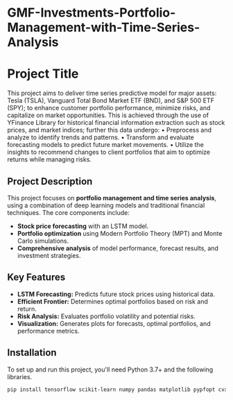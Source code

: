 # GMF-Investments-Portfolio-Management-with-Time-Series-Analysis

# Project Title

This project aims to deliver time series predictive model for major assets: Tesla (TSLA), Vanguard
Total Bond Market ETF (BND), and S&P 500 ETF (SPY); to enhance customer portfolio
performance, minimize risks, and capitalize on market opportunities. This is achieved through the
use of YFinance Library for historical financial information extraction such as stock prices, and
market indices; further this data undergo:
• Preprocess and analyze to identify trends and patterns.
• Transform and evaluate forecasting models to predict future market movements.
• Utilize the insights to recommend changes to client portfolios that aim to optimize returns
while managing risks.

## Project Description

This project focuses on **portfolio management and time series analysis**, using a combination of deep learning models and traditional financial techniques. The core components include:

  - **Stock price forecasting** with an LSTM model.
  - **Portfolio optimization** using Modern Portfolio Theory (MPT) and Monte Carlo simulations.
  - **Comprehensive analysis** of model performance, forecast results, and investment strategies.

## Key Features

  - **LSTM Forecasting:** Predicts future stock prices using historical data.
  - **Efficient Frontier:** Determines optimal portfolios based on risk and return.
  - **Risk Analysis:** Evaluates portfolio volatility and potential risks.
  - **Visualization:** Generates plots for forecasts, optimal portfolios, and performance metrics.

## Installation

To set up and run this project, you'll need Python 3.7+ and the following libraries.

```bash
pip install tensorflow scikit-learn numpy pandas matplotlib pypfopt cvxpy
```




